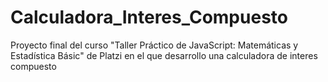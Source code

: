 # Calculadora_Interes_Compuesto
Proyecto final del curso "Taller Práctico de JavaScript: Matemáticas y Estadística Básic" de Platzi en el que desarrollo una calculadora de interes compuesto
